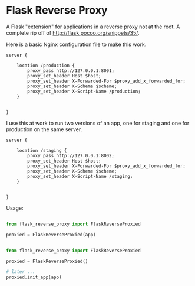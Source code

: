 # Flask Reverse Proxy

A Flask "extension" for applications in a reverse proxy not at the root.
A complete rip off of http://flask.pocoo.org/snippets/35/.

Here is a basic Nginx configuration file to make this work.

```
server {

    location /production {
        proxy_pass http://127.0.0.1:8001;
        proxy_set_header Host $host;
        proxy_set_header X-Forwarded-For $proxy_add_x_forwarded_for;
        proxy_set_header X-Scheme $scheme;
        proxy_set_header X-Script-Name /production;
    }


}

```

I use this at work to run two versions of an app, one for staging and one
for production on the same server.

```
server {

    location /staging {
        proxy_pass http://127.0.0.1:8002;
        proxy_set_header Host $host;
        proxy_set_header X-Forwarded-For $proxy_add_x_forwarded_for;
        proxy_set_header X-Scheme $scheme;
        proxy_set_header X-Script-Name /staging;
    }


}

```

Usage:

```python

from flask_reverse_proxy import FlaskReverseProxied

proxied = FlaskReverseProxied(app)

```


```python

from flask_reverse_proxy import FlaskReverseProxied

proxied = FlaskReverseProxied()

# later ...
proxied.init_app(app)

```
